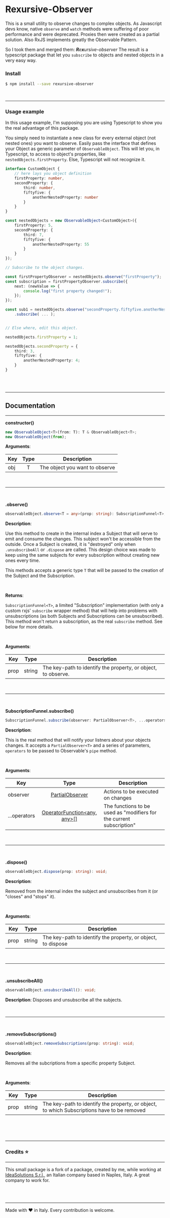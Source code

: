 # Rexursive-Observer

This is a small utility to observe changes to complex objects.
As Javascript devs know, native `observe` and `watch` methods were suffering of poor performance and were deprecated. Proxies then were created as a partial solution. Also RxJS implements greatly the Observable Pattern.

So I took them and merged them: _**R**e**x**ursive-observer_
The result is a typescript package that let you `subscribe` to objects and nested objects in a very easy way.


### Install

```sh
$ npm install --save rexursive-observer
```

<br>
<hr>

### Usage example


In this usage example, I'm supposing you are using Typescript to show you the real advantage of this package.

You simply need to instantiate a new class for every external object (not nested ones) you want to observe. Easily pass the interface that defines your Object as generic parameter of `ObservableObject`. This will let you, in Typescript, to access to object's properties, like
`nestedObjects.firstProperty`. Else, Typescript will not recognize it.

```typescript
interface CustomObject {
	// here lays you object definition
	firstProperty: number,
	secondProperty: {
		third: number,
		fiftyfive: {
			anotherNestedProperty: number
		}
	}
}

const nestedObjects = new ObservableObject<CustomObject>({
	firstProperty: 5,
	secondProperty: {
		third: 7,
		fiftyfive: {
			anotherNestedProperty: 55
		}
	}
});

// Subscribe to the object changes.

const firstPropertyObserver = nestedObjects.observe("firstProperty");
const subscription = firstPropertyObserver.subscribe({
	next: (newValue => {
		console.log("first property changed!");
	});
});

const sub1 = nestedObjects.observe("secondProperty.fiftyfive.anotherNestedProperty")
	.subscribe( ... );


// Else where, edit this object.

nestedObjects.firstProperty = 1;

nestedObjects.secondProperty = {
	third: 3,
	fiftyfive: {
		anotherNestedProperty: 4;
	}
}
```

<br>
<br>

___

## Documentation
___

**constructor()**

```typescript
new ObservableObject<T>(from: T): T & ObservableObject<T>;
new ObservableObject(from);
```

**Arguments**:

| Key | Type | Description |
|-----|:----:|-------------|
| obj | T    | The object you want to observe |

<br>

___

<br>

**.observe()**

```typescript
observableObject.observe<T = any>(prop: string): SubscriptionFunnel<T>;
```

**Description**:

Use this method to create in the internal index a Subject that will serve to emit and consume the changes. This subject won't be accessible from the outside.
Once a Subject is created, it is "destroyed" only when `.unsubscribeAll` or `.dispose` are called.
This design choice was made to keep using the same subjects for every subscription without creating new ones every time.

This methods accepts a generic type `T` that will be passed to the creation of the Subject and the Subscription.

<br>

**Returns**:

`SubscriptionFunnel<T>`, a limited "Subscription" implementation (with only a custom rxjs' `subscribe` wrapper method) that will help into problems with unsubscriptions (as both Subjects and Subscriptions can be unsubscribed).
This method won't return a subscription, as the real `subscribe` method.
See below for more details.

<br>

**Arguments**:

| Key  | Type | Description |
|------|:----:|-------------|
| prop |string| The key-path to identify the property, or object, to observe. |

<br>

___
<br>


**SubscriptionFunnel.subscribe()**

```typescript
SubscriptionFunnel.subscribe(observer: PartialObserver<T>, ...operators: OperatorFunction<any, any>[]): void;
```

**Description**:

This is the real method that will notify your listners about your objects changes.
It accepts a `PartialObserver<T>` and a series of parameters, `operators` to be passed to Observable's `pipe` method.

<br>

**Arguments**:

| Key  | Type | Description |
|------|:----:|-------------|
| observer |[PartialObserver<T>](https://rxjs.dev/api/index/type-alias/PartialObserver)| Actions to be executed on changes |
| ...operators | [OperatorFunction<any, any>[]](https://rxjs.dev/api/index/interface/OperatorFunction) | The functions to be used as "modifiers for the current subscription" |

<br>

___
<br>

**.dispose()**

```typescript
observableObject.dispose(prop: string): void;
```

**Description**:

Removed from the internal index the subject and unsubscribes from it (or "closes" and "stops" it).

<br>

**Arguments**:

| Key  | Type | Description |
|------|:----:|-------------|
| prop |string| The key-path to identify the property, or object, to dispose |

<br>

___
<br>

**.unsubscribeAll()**

```typescript
observableObject.unsubscribeAll(): void;
```

**Description**:
Disposes and unsubscribe all the subjects.


<br>

___
<br>

**.removeSubscriptions()**

```typescript
observableObject.removeSubscriptions(prop: string): void;
```

**Description**:

Removes all the subcriptions from a specific property Subject.

<br>

**Arguments**:

| Key  | Type | Description |
|------|:----:|-------------|
| prop |string| The key-path to identify the property, or object, to which Subscriptions have to be removed |

<br>
<br>
<br>

___
### Credits ⭐
___
This small package is a fork of a package, created by me, while working at [IdeaSolutions S.r.l.](http://www.ideasolutions.it/), an Italian company based in Naples, Italy. A great company to work for.

<br>
<br>

___

Made with ❤ in Italy.
Every contribution is welcome.
